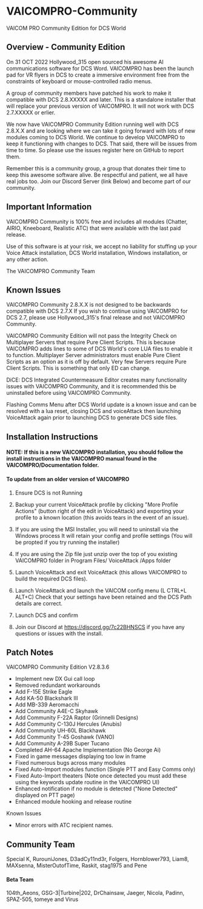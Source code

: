 # VAICOMPRO-Community

VAICOM PRO Community Edition for DCS World

## Overview - Community Edition

On 31 OCT 2022 Hollywood_315 open sourced his awesome AI communications software for DCS Word. VAICOMPRO has been the launch pad for VR flyers in DCS to create a
immersive environment free from the constraints of keyboard or mouse-controlled radio menus.

A group of community members have patched his work to make it compatible with DCS 2.8.XXXXX and later. This is a standalone installer that will replace your previous version of VAICOMPRO. It will not work with DCS 2.7.XXXXX or erlier.

We now have VAICOMPRO Community Edition running well with DCS 2.8.X.X and are looking where we can take it going forward with lots of new modules coming to DCS World.
We continue to develop VAICOMPRO to keep it functioning with changes to DCS. That said, there will be issues from time to time. So please use the issues register here on GitHub to report them.

Remember this is a community group, a group that donates their time to keep this awesome software alive. Be respectful and patient, we all have real jobs too. Join our Discord Server (link Below) and become part of our community.

## Important Information

VAICOMPRO Community is 100% free and includes all modules (Chatter, AIRIO, Kneeboard, Realistic ATC) that were available with the last paid release.

Use of this software is at your risk, we accept no liability for stuffing up your Voice Attack installation, DCS World installation, Windows installation, or any other action.

The VAICOMPRO Community Team

## Known Issues

VAICOMPRO Community 2.8.X.X is not designed to be backwards compatible with DCS 2.7.X If you wish to continue using VAICOMPRO for DCS 2.7, please use Hollywood_315's final release and not VAICOMPRO Community.

VAICOMPRO Community Edition will not pass the Integrity Check on Multiplayer Servers that require Pure Client Scripts. This is because VAICOMPRO adds lines to some of DCS World's core LUA files to enable it to function. Multiplayer Server administrators must enable Pure Client Scripts as an option as it is off by default. Very few Servers require Pure Client Scripts. This is something that only ED can change.

DiCE: DCS Integrated Countermeasure Editor creates many functionality issues with VAICOMPRO Community, and it is recommended this be uninstalled before using VAICOMPRO Community.

Flashing Comms Menu after DCS World update is a known issue and can be resolved with a lua reset, closing DCS and voiceAttack then launching VoiceAttack again prior to launching DCS to generate DCS side files.

## Installation Instructions

#### NOTE: If this is a new VAICOMPRO installation, you should follow the install instructions in the VAICOMPRO manual found in the VAICOMPRO/Documentation folder.
	
#### To update from an older version of VAICOMPRO


1. Ensure DCS is not Running

2. Backup your current VoiceAttack profile by clicking "More Profile Actions" (button right of the edit in VoiceAttack) and exporting your profile to a known location (this avoids tears in the event of an issue).

3. If you are using the MSI Installer, you will need to uninstall via the Windows process It will retain your config and profile settings (You will be propted if you try running the installer)

4. If you are using the Zip file just unzip over the top of you existing VAICOMPRO folder in Program Files/ VoiceAttack /Apps folder

5. Launch VoiceAttack and exit VoiceAttack (this allows VAICOMPRO to build the required DCS files).
	
6. Launch VoiceAttack and launch the VAICOM config menu (L CTRL+L ALT+C) Check that your settings have been retained and the DCS Path details are correct.

7. Launch DCS and confirm 

8. Join our Discord at https://discord.gg/7c22BHNSCS if you have any questions or issues with the install.

## Patch Notes

VAICOMPRO Community Edition V2.8.3.6

- Implement new DX Gui call loop
- Removed redundant workarounds
- Add F-15E Strike Eagle
- Add KA-50 Blackshark III
- Add MB-339 Aeromacchi
- Add Community A4E-C Skyhawk
- Add Community F-22A Raptor (Grinnelli Designs)
- Add Community C-130J Hercules (Anubis)
- Add Community UH-60L Blackhawk
- Add Community T-45 Goshawk (VANO)
- Add Community A-29B Super Tucano
- Completed AH-64 Apache Implementation (No George Ai)
- Fixed in game messages displaying too low in frame
- Fixed numerous bugs across many modules
- Fixed Auto-Import modules function (Single PTT and Easy Comms only)
- Fixed Auto-Import theaters (Note once detected you must add these using the keywords update routine in the VAICOMPRO UI)
- Enhanced notification if no module is detected ("None Detected" displayed on PTT page)
- Enhanced module hooking and release routine

Known Issues
- Minor errors with ATC recipient names.

## Community Team

Special K, RurouniJones, D3adCy11nd3r, Folgers, Hornblower793, Liam8, MAXsenna, MisterOutofTime, Raskit, stag1975 and Pene

#### Beta Team
104th_Aeons, GSG-3|Turbine|202, DrChainsaw, Jaeger, Nicola, Padinn, SPAZ-505, tomeye and Virus
